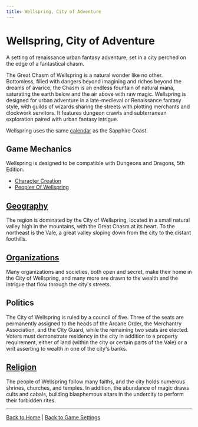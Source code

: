 ```yaml
---
title: Wellspring, City of Adventure
---
```


# Wellspring, City of Adventure

A setting of renaissance urban fantasy adventure, set in a city perched on the edge of a fantastical chasm.

The Great Chasm of Wellspring is a natural wonder like no other. Bottomless, filled with dangers beyond imagining and riches beyond the dreams of avarice, the Chasm is an endless fountain of natural mana, saturating the earth below and the air above with raw magic. Wellspring is designed for urban adventure in a late-medieval or Renaissance fantasy style, with guilds of wizards sharing the streets with plotting merchants and clockwork servitors. It features dungeon crawls and subterranean exploration paired with urban fantasy intrigue.

Wellspring uses the same [calendar]({{site.baseurl}}/settings/sapphire-coast/calendar) as the Sapphire Coast.

## Game Mechanics

Wellspring is designed to be compatible with Dungeons and Dragons, 5th Edition.

- [Character Creation]({{site.baseurl}}/settings/wellspring/character-creation)
- [Peoples Of Wellspring]({{site.baseurl}}/settings/wellspring/peoples)
<!-- - [Character Classes]({{site.baseurl}}/settings/wellspring/classes) -->

## [Geography]({{site.baseurl}}/settings/wellspring/geography)

The region is dominated by the City of Wellspring, located in a small natural valley high in the mountains, with the Great Chasm at its heart. To the northeast is the Vale, a great valley sloping down from the city to the distant foothills.

## [Organizations]({{site.baseurl}}/settings/wellspring/organizations)

Many organizations and societies, both open and secret, make their home in the City of Wellspring, and many more are drawn to the wealth and the intrigue that flow through the city's streets.

## Politics

The City of Wellspring is ruled by a council of five. Three of the seats are permanently assigned to the heads of the Arcane Order, the Merchantry Association, and the City Guard, while the remaining two seats are elected. Voters must demonstrate residency in the city in addition to a property requirement, either of land (within the city or certain parts of the Vale) or a writ asserting to wealth in one of the city's banks.

## [Religion]({{site.baseurl}}/settings/wellspring/religion)

The people of Wellspring follow many faiths, and the city holds numerous shrines, churches, and temples. In addition, the abundance of magic draws cults and cabals, building blasphemous altars in the undercity to perform their forbidden rites.

---

[Back to Home]({{site.baseurl}}/)
|
[Back to Game Settings]({{site.baseurl}}/settings)

